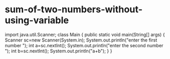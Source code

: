 # sum-of-two-numbers-without-using-variable
import java.util.Scanner;
class Main {
    public static void main(String[] args) {
        Scanner sc=new Scanner(System.in);
        System.out.println("enter the first number ");
        int a=sc.nextInt();
        System.out.println("enter the second number ");
        int b=sc.nextInt();
        System.out.println("a+b");
        }
}
